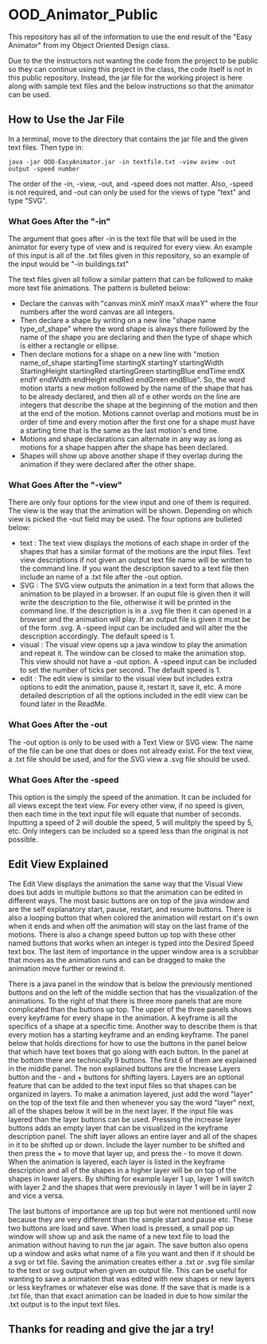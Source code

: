 # OOD_Animator_Public

This repository has all of the information to use the end result of the "Easy Animator" from my Object Oriented Design class.

Due to the the instructors not wanting the code from the project to be public so they can continue using this project in the class, the code itself is not in this public repository. Instead, the jar file for the working project is here along with sample text files and the below instructions so that the animator can be used. 

## How to Use the Jar File 

In a terminal, move to the directory that contains the jar file and the given text files. Then type in:

```
java -jar OOD-EasyAnimator.jar -in textfile.txt -view aview -out output -speed number
``` 

The order of the -in, -view, -out, and -speed does not matter. Also, -speed is not required, and -out can only be used for the views of type "text" and type "SVG". 

### What Goes After the "-in"

  The argument that goes after -in is the text file that will be used in the animator for every type of view and is required for every view. An example of this input is all of the .txt files given in this repository, so an example of the input would be "-in buildings.txt"
  
  The text files given all follow a similar pattern that can be followed to make more text file animations. The pattern is bulleted below:
   
   * Declare the canvas with "canvas minX minY maxX maxY" where the four numbers after the word canvas are all integers. 
   * Then declare a shape by writing on a new line "shape name type_of_shape" where the word shape is always there followed by the name of the shape you are declaring and then the type of shape which is either a rectangle or ellipse. 
   * Then declare motions for a shape on a new line with "motion name_of_shape startingTime startingX startingY startingWidth StartingHeight startingRed startingGreen startingBlue endTime endX endY endWidth endHeight endRed endGreen endBlue". So, the word motion starts a new motion followed by the name of the shape that has to be already declared, and then all of e other words on the line are integers that describe the shape at the beginning of the motion and then at the end of the motion. Motions cannot overlap and motions must be in order of time and every motion after the first one for a shape must have a starting time that is the same as the last motion's end time. 
   * Motions and shape declarations can alternate in any way as long as motions for a shape happen after the shape has been declared. 
   * Shapes will show up above another shape if they overlap during the animation if they were declared after the other shape. 
   
### What Goes After the "-view" 

  There are only four options for the view input and one of them is required. The view is the way that the animation will be shown. Depending on which view is picked the -out field may be used. The four options are bulleted below: 
  
  * text : The text view displays the motions of each shape in order of the shapes that has a similar format of the motions are the input files. Text view descriptions if not given an output text file name will be written to the command line. If you want the description saved to a text file then include an name of a .txt file after the -out option. 
  * SVG : The SVG view outputs the animation in a text form that allows the animation to be played in a browser. If an ouput file is given then it will write the description to the file, otherwise it will be printed in the command line. If the description is in a .svg file then it can opened in a browser and the animation will play. If an output file is given it must be of the form .svg. A -speed input can be included and will alter the the description accordingly. The default speed is 1. 
  * visual : The visual view opens up a java window to play the animation and repeat it. The window can be closed to make the animation stop. This view should not have a -out option. A -speed input can be included to set the number of ticks per second. The default speed is 1. 
  * edit : The edit view is similar to the visual view but includes extra options to edit the animation, pause it, restart it, save it, etc. A more detailed description of all the options included in the edit view can be found later in the ReadMe. 
  
### What Goes After the -out

  The -out option is only to be used with a Text View or SVG view. The name of the file can be one that does or does not already exist. For the text view, a .txt file should be used, and for the SVG view a .svg file should be used. 
  
### What Goes After the -speed

  This option is the simply the speed of the animation. It can be included for all views except the text view. For every other view, if no speed is given, then each time in the text input file will equate that number of seconds. Inputting a speed of 2 will double the speed, 5 will mulitply the speed by 5, etc. Only integers can be included so a speed less than the original is not possible. 
  
## Edit View Explained 

The Edit View displays the animation the same way that the Visual View does but adds in multiple buttons so that the animation can be edited in different ways. The most basic buttons are on top of the java window and are the self explanatory start, pause, restart, and resume buttons. There is also a looping button that when colored the animation will restart on it's own when it ends and when off the animation will stay on the last frame of the motions. There is also a change speed button up top with these other named buttons that works when an integer is typed into the Desired Speed text box. The last item of importance in the upper window area is a scrubbar that moves as the animation runs and can be dragged to make the animation move further or rewind it. 

There is a java panel in the window that is below the previously mentioned buttons and on the left of the middle section that has the visualization of the animations. To the right of that there is three more panels that are more complicated than the buttons up top. The upper of the three panels shows every keyframe for every shape in the animation. A keyframe is all the specifics of a shape at a specific time. Another way to describe them is that every motion has a starting keyframe and an ending keyframe. The panel below that holds directions for how to use the buttons in the panel below that which have text boxes that go along with each button. In the panel at the bottom there are technically 9 buttons. The first 6 of them are explained in the middle panel. The non explained buttons are the Increase Layers button and the - and + buttons for shifting layers. Layers are an optional feature that can be added to the text input files so that shapes can be organized in layers. To make a animation layered, just add the word "layer" on  the top of the text file and then whenever you say the word "layer" next, all of the shapes below it will be in the next layer. If the input file was layered than the layer buttons can be used. Pressing the increase layer buttons adds an empty layer that can be visualized in the keyframe description panel. The shift layer allows an entire layer and all of the shapes in it to be shifted up or down. Include the layer number to be shifted and then press the + to move that layer up, and press the - to move it down. When the animation is layered, each layer is listed in the keyframe description and all of the shapes in a higher layer will be on top of the shapes in lower layers. By shifting for example layer 1 up, layer 1 will switch with layer 2 and the shapes that were previously in layer 1 will be in layer 2 and vice a versa. 

The last buttons of importance are up top but were not mentioned until now because they are very different than the simple start and pause etc. These two buttons are load and save. When load is pressed, a small pop up window will show up and ask the name of a new text file to load the animation without having to run the jar again. The save button also opens up a window and asks what name of a file you want and then if it should be a svg or txt file. Saving the animation creates either a .txt or .svg file similar to the text or svg output when given an output file. This can be useful for wanting to save a animation that was edited with new shapes or new layers or less keyframes or whatever else was done. If the save that is made is a .txt file, than that exact animation can be loaded in due to how similar the .txt output is to the input text files.  

## Thanks for reading and give the jar a try! 
